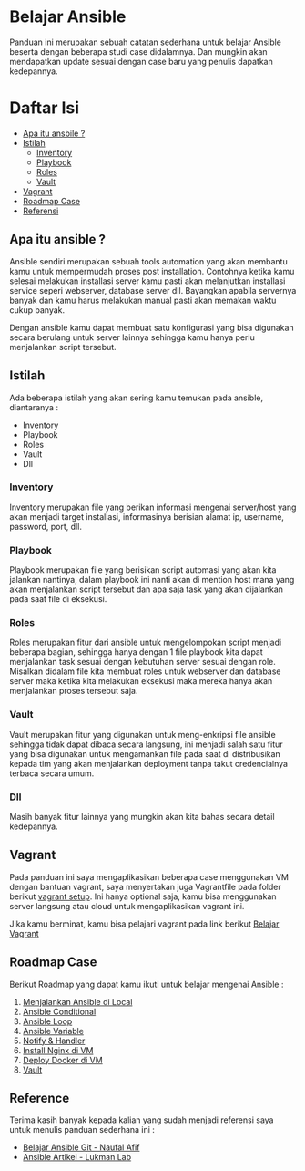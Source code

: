 # Belajar Ansible 

Panduan ini merupakan sebuah catatan sederhana untuk belajar Ansible beserta dengan beberapa studi case didalamnya. Dan mungkin akan mendapatkan update sesuai dengan case baru yang penulis dapatkan kedepannya.

# Daftar Isi
- [Apa itu ansbile ?](#apa-itu-ansbile-)
- [Istilah](#istilah)
    - [Inventory](#inventory)
    - [Playbook](#playbook)
    - [Roles](#roles)
    - [Vault](#vault)
- [Vagrant](#vagrant)
- [Roadmap Case](#roadmap-case)
- [Referensi](#reference)


## Apa itu ansible ?

Ansible sendiri merupakan sebuah tools automation yang akan membantu kamu untuk mempermudah proses post installation. Contohnya ketika kamu selesai melakukan installasi server kamu pasti akan melanjutkan installasi service seperi webserver, database server dll. Bayangkan apabila servernya banyak dan kamu harus melakukan manual pasti akan memakan waktu cukup banyak.

Dengan ansible kamu dapat membuat satu konfigurasi yang bisa digunakan secara berulang untuk server lainnya sehingga kamu hanya perlu menjalankan script tersebut.

## Istilah

Ada beberapa istilah yang akan sering kamu temukan pada ansible, diantaranya :
- Inventory
- Playbook
- Roles
- Vault
- Dll

### Inventory

Inventory merupakan file yang berikan informasi mengenai server/host yang akan menjadi target installasi, informasinya berisian alamat ip, username, password, port, dll.

### Playbook

Playbook merupakan file yang berisikan script automasi yang akan kita jalankan nantinya, dalam playbook ini nanti akan di mention host mana yang akan menjalankan script tersebut dan apa saja task yang akan dijalankan pada saat file di eksekusi.

### Roles

Roles merupakan fitur dari ansible untuk mengelompokan script menjadi beberapa bagian, sehingga hanya dengan 1 file playbook kita dapat menjalankan task sesuai dengan kebutuhan server sesuai dengan role. Misalkan didalam file kita membuat roles untuk webserver dan database server maka ketika kita melakukan eksekusi maka mereka hanya akan menjalankan proses tersebut saja.

### Vault

Vault merupakan fitur yang digunakan untuk meng-enkripsi file ansible sehingga tidak dapat dibaca secara langsung, ini menjadi salah satu fitur yang bisa digunakan untuk mengamankan file pada saat di distribusikan kepada tim yang akan menjalankan deployment tanpa takut credencialnya terbaca secara umum.

### Dll

Masih banyak fitur lainnya yang mungkin akan kita bahas secara detail kedepannya.

## Vagrant

Pada panduan ini saya mengaplikasikan beberapa case menggunakan VM dengan bantuan vagrant, saya menyertakan juga Vagrantfile pada folder berikut [vagrant setup](/vagrant). Ini hanya optional saja, kamu bisa menggunakan server langsung atau cloud untuk mengaplikasikan vagrant ini.

Jika kamu berminat, kamu bisa pelajari vagrant pada link berikut [Belajar Vagrant](https://www.warriornux.com/mengenal-vagrant/)

## Roadmap Case

Berikut Roadmap yang dapat kamu ikuti untuk belajar mengenai Ansible :
1. [Menjalankan Ansible di Local](/1-example)
2. [Ansible Conditional](/2-example)
3. [Ansible Loop](/3-example)
4. [Ansible Variable](/4-example)
5. [Notify & Handler](/5-example)
6. [Install Nginx di VM](/6-example)
7. [Deploy Docker di VM](/7-example)
8. [Vault](/8-example)

## Reference

Terima kasih banyak kepada kalian yang sudah menjadi referensi saya untuk menulis panduan sederhana ini :
- [Belajar Ansible Git - Naufal Afif](https://github.com/naufalafif/belajar-ansible)
- [Ansible Artikel - Lukman Lab](https://www.lukmanlab.com/cara-enkripsi-file-yaml-menggunakan-ansible-vault/)